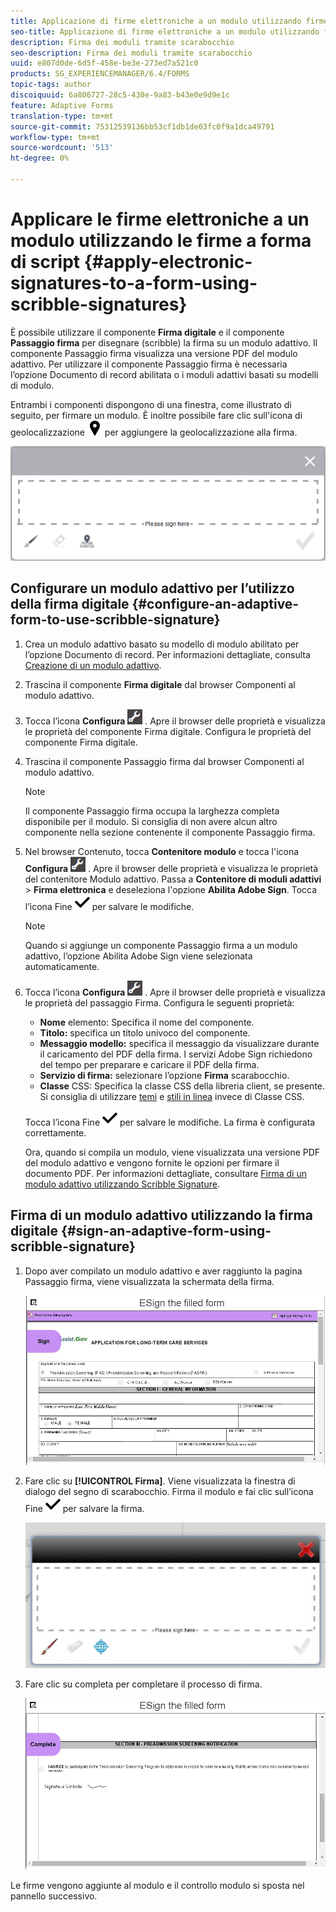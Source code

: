 ```yaml
---
title: Applicazione di firme elettroniche a un modulo utilizzando firme a mano libera
seo-title: Applicazione di firme elettroniche a un modulo utilizzando firme a mano libera
description: Firma dei moduli tramite scarabocchio
seo-description: Firma dei moduli tramite scarabocchio
uuid: e807d0de-6d5f-458e-be3e-273ed7a521c0
products: SG_EXPERIENCEMANAGER/6.4/FORMS
topic-tags: author
discoiquuid: 6a806727-28c5-430e-9a83-b43e0e9d9e1c
feature: Adaptive Forms
translation-type: tm+mt
source-git-commit: 75312539136bb53cf1db1de03fc0f9a1dca49791
workflow-type: tm+mt
source-wordcount: '513'
ht-degree: 0%

---
```



# Applicare le firme elettroniche a un modulo utilizzando le firme a forma di script {#apply-electronic-signatures-to-a-form-using-scribble-signatures}

È possibile utilizzare il componente **Firma digitale** e il componente **Passaggio firma** per disegnare (scribble) la firma su un modulo adattivo. Il componente Passaggio firma visualizza una versione PDF del modulo adattivo. Per utilizzare il componente Passaggio firma è necessaria l’opzione Documento di record abilitata o i moduli adattivi basati su modelli di modulo.

Entrambi i componenti dispongono di una finestra, come illustrato di seguito, per firmare un modulo. È inoltre possibile fare clic sull&#39;icona di geolocalizzazione ![aem_6_3_geolocation](assets/aem_6_3_geolocation.png) per aggiungere la geolocalizzazione alla firma.

![Finestra di dialogo dei segni di scorrimento](assets/scribble-signature.png)

## Configurare un modulo adattivo per l’utilizzo della firma digitale {#configure-an-adaptive-form-to-use-scribble-signature}

1. Crea un modulo adattivo basato su modello di modulo abilitato per l’opzione Documento di record. Per informazioni dettagliate, consulta [Creazione di un modulo adattivo](/help/forms/using/creating-adaptive-form.md).
1. Trascina il componente **Firma digitale** dal browser Componenti al modulo adattivo.
1. Tocca l’icona **Configura** ![configura](assets/configure.png) . Apre il browser delle proprietà e visualizza le proprietà del componente Firma digitale. Configura le proprietà del componente Firma digitale.
1. Trascina il componente Passaggio firma dal browser Componenti al modulo adattivo.

   >[!NOTE]
   >
   >Il componente Passaggio firma occupa la larghezza completa disponibile per il modulo. Si consiglia di non avere alcun altro componente nella sezione contenente il componente Passaggio firma.

1. Nel browser Contenuto, tocca **Contenitore modulo** e tocca l&#39;icona **Configura** ![configura](assets/configure.png) . Apre il browser delle proprietà e visualizza le proprietà del contenitore Modulo adattivo. Passa a **Contenitore di moduli adattivi** > **Firma elettronica** e deseleziona l&#39;opzione **Abilita Adobe Sign**. Tocca l’icona Fine ![aem_6_3_forms_save](assets/aem_6_3_forms_save.png) per salvare le modifiche.

   >[!NOTE]
   >
   >Quando si aggiunge un componente Passaggio firma a un modulo adattivo, l’opzione Abilita Adobe Sign viene selezionata automaticamente.

1. Tocca l’icona **Configura** ![configura](assets/configure.png) . Apre il browser delle proprietà e visualizza le proprietà del passaggio Firma. Configura le seguenti proprietà:

   * **Nome** elemento: Specifica il nome del componente.
   * **Titolo:** specifica un titolo univoco del componente.
   * **Messaggio modello:** specifica il messaggio da visualizzare durante il caricamento del PDF della firma. I servizi Adobe Sign richiedono del tempo per preparare e caricare il PDF della firma.
   * **Servizio di firma:** selezionare l’opzione  **Firma** scarabocchio.
   * **Classe** CSS: Specifica la classe CSS della libreria client, se presente. Si consiglia di utilizzare [temi](/help/forms/using/themes.md) e [stili in linea](/help/forms/using/inline-style-adaptive-forms.md) invece di Classe CSS.

   Tocca l’icona Fine ![aem_6_3_forms_save](assets/aem_6_3_forms_save.png) per salvare le modifiche. La firma è configurata correttamente.

   Ora, quando si compila un modulo, viene visualizzata una versione PDF del modulo adattivo e vengono fornite le opzioni per firmare il documento PDF. Per informazioni dettagliate, consultare [Firma di un modulo adattivo utilizzando Scribble Signature](/help/forms/using/signing-forms-using-scribble.md#p-sign-an-adaptive-form-using-scribble-signature-p).

## Firma di un modulo adattivo utilizzando la firma digitale {#sign-an-adaptive-form-using-scribble-signature}

1. Dopo aver compilato un modulo adattivo e aver raggiunto la pagina Passaggio firma, viene visualizzata la schermata della firma.

   ![Schermata della firma per la pagina EchoSign](assets/esignscribblesign.jpg)

1. Fare clic su **[!UICONTROL Firma]**. Viene visualizzata la finestra di dialogo del segno di scarabocchio. Firma il modulo e fai clic sull’icona Fine ![aem_6_3_forms_save](assets/aem_6_3_forms_save.png) per salvare la firma.

   ![Finestra di dialogo dei segni di scorrimento](assets/scribblewidget.jpg)

1. Fare clic su completa per completare il processo di firma.

   ![Completare il processo di firma](assets/scribblecomplete.jpg)

Le firme vengono aggiunte al modulo e il controllo modulo si sposta nel pannello successivo.

